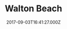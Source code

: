 ---
date: 2017-09-03T16:41:27.000Z
title: Walton Beach
latitude: 51.85035908143659
longitude: 1.274505538671197
category: checkin
---